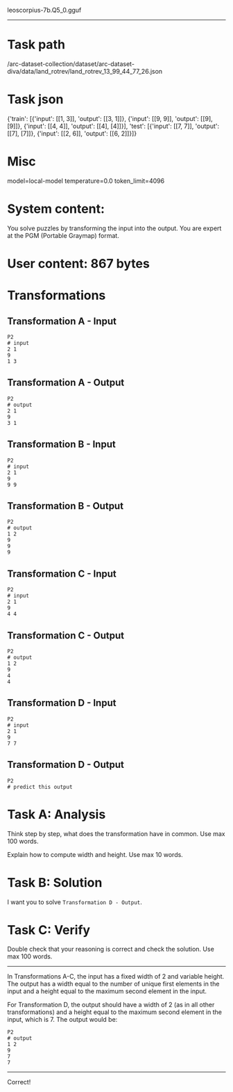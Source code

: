 leoscorpius-7b.Q5_0.gguf

---

# Task path
/arc-dataset-collection/dataset/arc-dataset-diva/data/land_rotrev/land_rotrev_13_99_44_77_26.json

# Task json
{'train': [{'input': [[1, 3]], 'output': [[3, 1]]}, {'input': [[9, 9]], 'output': [[9], [9]]}, {'input': [[4, 4]], 'output': [[4], [4]]}], 'test': [{'input': [[7, 7]], 'output': [[7], [7]]}, {'input': [[2, 6]], 'output': [[6, 2]]}]}



# Misc
model=local-model
temperature=0.0
token_limit=4096


# System content:
You solve puzzles by transforming the input into the output. You are expert at the PGM (Portable Graymap) format.


# User content: 867 bytes
# Transformations

## Transformation A - Input

```pgm
P2
# input
2 1
9
1 3
```

## Transformation A - Output

```pgm
P2
# output
2 1
9
3 1
```

## Transformation B - Input

```pgm
P2
# input
2 1
9
9 9
```

## Transformation B - Output

```pgm
P2
# output
1 2
9
9
9
```

## Transformation C - Input

```pgm
P2
# input
2 1
9
4 4
```

## Transformation C - Output

```pgm
P2
# output
1 2
9
4
4
```

## Transformation D - Input

```pgm
P2
# input
2 1
9
7 7
```

## Transformation D - Output

```pgm
P2
# predict this output
```

# Task A: Analysis

Think step by step, what does the transformation have in common. Use max 100 words.

Explain how to compute width and height. Use max 10 words.

# Task B: Solution

I want you to solve `Transformation D - Output`.

# Task C: Verify

Double check that your reasoning is correct and check the solution. Use max 100 words.




---

 In Transformations A-C, the input has a fixed width of 2 and variable height. The output has a width equal to the number of unique first elements in the input and a height equal to the maximum second element in the input.

For Transformation D, the output should have a width of 2 (as in all other transformations) and a height equal to the maximum second element in the input, which is 7. The output would be:

```pgm
P2
# output
1 2
9
7
7
```

---



Correct!


